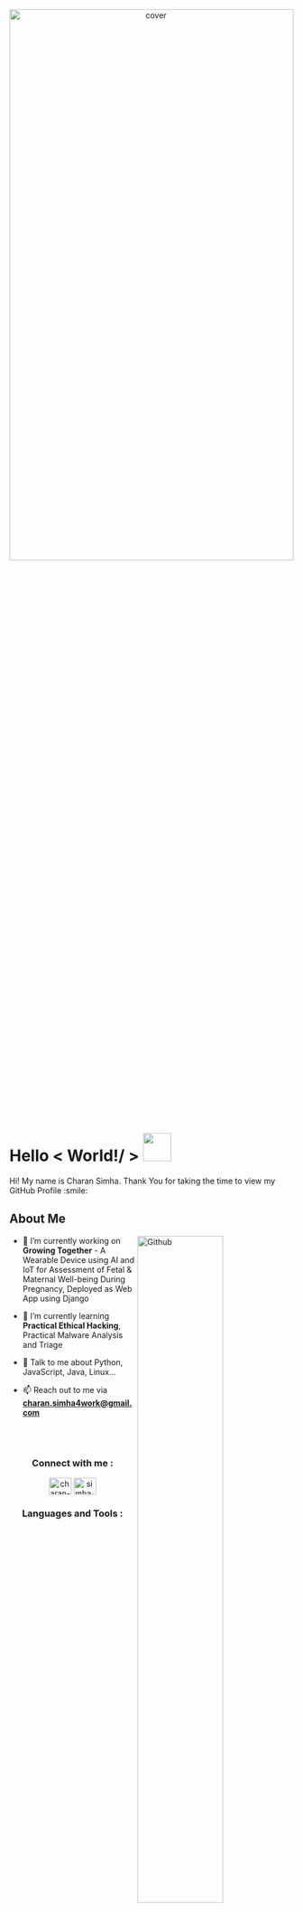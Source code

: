 
<div align="center">
<img width="100%" height = "50%" src="https://raw.githubusercontent.com/rahulbanerjee26/githubProfileReadmeGenerator/main/banners/banner7.png" alt="cover" />
</div>

<h1> Hello < World!/ > <img src = "https://raw.githubusercontent.com/rahulbanerjee26/githubProfileReadmeGenerator/main/gifs/wave.gif" width = 50px height='50px'></h1>
<p align='center'>

</p>
<div size='20px'> Hi! My name is Charan Simha. Thank You for taking the time to view my GitHub Profile :smile: 
</div>
<h2> About Me </h2>

<img width="55%" align="right" alt="Github" src="https://raw.githubusercontent.com/rahulbanerjee26/githubProfileReadmeGenerator/47a1a7b035154ce002fffc42e803b6ca8acbc4f3/gifs/git-header.svg" />


- 🔭 I’m currently working on **Growing Together** - A Wearable Device using AI and IoT for Assessment of Fetal & Maternal Well-being During Pregnancy, Deployed as Web App using Django

- 🌱 I’m currently learning **Practical Ethical Hacking**, Practical Malware Analysis and Triage

<!-- - 👯 I’m looking to collaborate on   -->

- 💬 Talk to me about Python, JavaScript, Java, Linux... 

 - 📫 Reach out to me via <b> charan.simha4work@gmail.com </b>
 <br>
 <br>
<div align="center">
<h3 align="center">Connect with me :</h3>
<p align="center">
<a href="https://www.linkedin.com/in/charan-simha/" target="blank"><img align="center" src="https://raw.githubusercontent.com/rahuldkjain/github-profile-readme-generator/master/src/images/icons/Social/linked-in-alt.svg" alt="charan-simha" height="30" width="40" /></a>
<a href="https://www.instagram.com/simha_c_/" target="blank"><img align="center" src="https://raw.githubusercontent.com/rahuldkjain/github-profile-readme-generator/master/src/images/icons/Social/instagram.svg" alt="simha_c_" height="30" width="40" /></a>
</p>
</div>

<h3 align="center">Languages and Tools : </h3>
<table><tr><td valign="top" width="33%">



<h3 align="center">Languages</h3>
<div align="center"> 
<a href="https://www.python.org/" target="_blank"><img style="margin: 10px" src="https://profilinator.rishav.dev/skills-assets/python-original.svg" alt="Python" height="50" /></a>
<a href="https://www.gnu.org/software/bash/" target="_blank"><img style="margin: 10px" src="[https://profilinator.rishav.dev/skills-assets/gnu_bash-icon.svg](https://user-images.githubusercontent.com/96384268/235295003-9833b988-a375-48a4-a376-a6bd14d17af7.svg)" alt="Bash" height="50" /></a>
<a href="https://www.javascript.com/" target="_blank"><img style="margin: 10px" src="https://profilinator.rishav.dev/skills-assets/javascript-original.svg" alt="JavaScript" height="50" /></a>  
<a href="https://en.wikipedia.org/wiki/HTML5" target="_blank"><img style="margin: 10px" src="https://profilinator.rishav.dev/skills-assets/html5-original-wordmark.svg" alt="HTML5" height="50" /></a>  
<a href="https://www.w3schools.com/css/" target="_blank"><img style="margin: 10px" src="https://profilinator.rishav.dev/skills-assets/css3-original-wordmark.svg" alt="CSS3" height="50" /></a>  
<a href="https://www.cprogramming.com/" target="_blank"><img style="margin: 10px" src="https://profilinator.rishav.dev/skills-assets/c-original.svg" alt="C" height="50" /></a> 
<a href="https://www.cplusplus.com/" target="_blank"><img style="margin: 10px" src="https://profilinator.rishav.dev/skills-assets/cplusplus-original.svg" alt="C++" height="50" /></a>
</div>

</td><td valign="top" width="33%">


<h3 align="center"> Frameworks and Libraries</h3>
<div align="center">
<a href="https://getbootstrap.com/docs/3.4/javascript/" target="_blank"><img style="margin: 10px" src="https://profilinator.rishav.dev/skills-assets/bootstrap-plain.svg" alt="Bootstrap" height="50" /></a>
<a href="https://flask.palletsprojects.com/" target="_blank"><img style="margin: 10px" src="https://profilinator.rishav.dev/skills-assets/flask.png" alt="Flask" height="50" /></a> 
 <a href="https://www.djangoproject.com/" target="_blank"><img style="margin: 10px" src="https://profilinator.rishav.dev/skills-assets/django-original.svg" alt="Django" height="50" /></a>   
</div>

</td><td valign="top" width="33%">


<h3 align="center">Tools & Platforms</h3>
<div align="center"> 
<a href= https://github.com/Simha-C?tab=repositories&q=&type=&language=mysql&sort= > <img width ='50' height='50' src ='https://raw.githubusercontent.com/rahulbanerjee26/githubAboutMeGenerator/main/icons/mysql.svg'> </a> 
<a href="https://github.com/" target="_blank"><img style="margin: 10px" src="https://profilinator.rishav.dev/skills-assets/git-scm-icon.svg" alt="Git" height="50" /></a>
<a href="https://www.linux.org/" target="_blank"><img style="margin: 10px" src="https://profilinator.rishav.dev/skills-assets/linux-original.svg" alt="Linux" height="50" /></a>
<a href="https://www.kali.org/" target="_blank"><img style="margin: 10px" src="https://github.com/Simha-C/testing/blob/146bce197a42fc5c8de1fbf980ed3cf451fb3875/kalilinux-svgrepo-com.svg" alt="Kali Linux" height="60" /></a>
<a href="https://www.android.com/intl/en_in/" target="_blank"><img style="margin: 10px" src="https://profilinator.rishav.dev/skills-assets/android-original-wordmark.svg" alt="Android" height="50" /></a>  
</div>

</td></tr></table>  

<br/>  


<!-- <h2> Stuff I worked on last week  <img src = "https://raw.githubusercontent.com/rahulbanerjee26/githubProfileReadmeGenerator/main/gifs/needABreak.gif" width = 50px height= 50px> </h2>
<a href="https://github.com/anuraghazra/github-readme-stats">
<img align="center" src="https://github-readme-stats.vercel.app/api/wakatime?username=@&compact=True"/>
</a> -->
<br>
<h2>Github Stats: </h2>
<p align="center">
  <a href="https://github.com/simha-c">
    <img width="49%" src="https://github-readme-stats.vercel.app/api?username=simha-c&show_icons=true&count_private=true" />
  </a>
  <a href="https://github.com/simha-c">
    <img width="49%" src="https://github-readme-streak-stats.herokuapp.com/?user=simha-c" />
  </a>
  <a href="https://github.com/simha-c">
    <img width="42%" src="https://github-readme-stats.vercel.app/api/top-langs/?username=simha-c&hide_border=true&layout=compact" />
  </a>
</p>  
<br/>
<div align="center">
 
<img src="https://komarev.com/ghpvc/?username=simha-c&&style=flat-square" align="center" />
 </div>

<h2> Some Programming Humor for you <img align ='center' src='https://raw.githubusercontent.com/rahulbanerjee26/githubProfileReadmeGenerator/main/gifs/winkFace.gif' width = '32px' height= '32px'></h2>

![Jokes Card](https://readme-jokes.vercel.app/api?theme=default)


<br>
